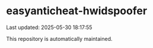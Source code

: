 # easyanticheat-hwidspoofer

Last updated: 2025-05-30 18:17:55

This repository is automatically maintained.

